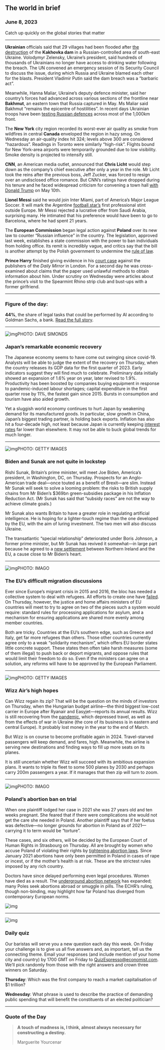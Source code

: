 ## The world in brief

### June 8, 2023

Catch up quickly on the global stories that matter



------



**Ukrainian** officials said that 29 villages had been flooded after [the destruction](https://www.bbc.co.uk/news/live/world-europe-65816109) of the **Kakhovka dam** in a Russian-controlled area of south-east Ukraine. Volodymyr Zelensky, Ukraine’s president, said hundreds of thousands of Ukrainians no longer have access to drinking water following the breach. The UN convened an emergency session of its Security Council to discuss the issue, during which Russia and Ukraine blamed each other for the blasts. President Vladimir Putin said the dam breach was a “barbaric act”.

Meanwhile, Hanna Maliar, Ukraine’s deputy defence minister, said her country’s forces had advanced across various sections of the frontline near **Bakhmut**, an eastern town that Russia captured in May. Ms Maliar said Bakhmut “remains the epicentre of hostilities”. In recent days Ukrainian troops have been [testing Russian defences](https://www.economist.com/briefing/2023/06/07/ukraines-counter-offensive-is-gathering-pace) across most of the 1,000km front.

The **New York** city region recorded its worst-ever air quality as smoke from wildfires in central **Canada** enveloped the region in hazy smog. On Wednesday an air-quality index hit 324; levels above 300 are considered “hazardous”. Readings in Toronto were similarly “high-risk”. Flights bound for New York-area airports were temporarily grounded due to low visibility. Smoke density is projected to intensify still.

**CNN**, an American media outlet, announced that **Chris Licht** would step down as the company’s chief executive after only a year in the role. Mr Licht took the reins after the previous boss, Jeff Zucker, was forced to resign over an undisclosed office romance. But CNN’s ratings have dropped during his tenure and he faced widespread criticism for convening a town hall [with Donald Trump](https://www.economist.com/united-states/2023/05/11/donald-trump-has-become-more-dangerous) on May 10th.

**Lionel Messi** said he would join Inter Miami, part of America’s Major League Soccer. It will mark the Argentine [football star’s](https://www.economist.com/graphic-detail/2021/08/14/by-the-numbers-lionel-messi-is-european-footballs-best-scorer-ever) first professional stint outside Europe. Mr Messi rejected a lucrative offer from Saudi Arabia, surprising many. He intimated that his preference would have been to go to Barcelona, where he had spent 21 years.

The **European Commission** began legal action against **Poland** over its new law to counter “Russian influence” in the country. The legislation, approved last week, establishes a state commission with the power to ban individuals from holding office. Its remit is incredibly vague, and critics say that the bill is another attempt by the Polish government to undermine the [rule of law](https://www.economist.com/europe/2023/05/30/polands-government-may-seek-to-bar-opponents-from-politics).

**Prince Harry** finished giving evidence in his [court case](https://www.economist.com/britain/2023/06/07/prince-harry-complains-again-this-time-in-court) against the publishers of the *Daily Mirror* in London. For a second day he was cross-examined about claims that the paper used unlawful methods to obtain information about him. Under scrutiny on Wednesday were articles about the prince’s visit to the Spearmint Rhino strip club and bust-ups with a former girlfriend.



------



### Figure of the day: 

**44%**, the share of legal tasks that could be performed by AI according to Goldman Sachs, a bank. [Read the full story](https://www.economist.com/business/2023/06/06/generative-ai-could-radically-alter-the-practice-of-law).



------



![img](https://cdn.espresso.economist.com/files/public/images/20230610_dap338.jpg)PHOTO: DAVE SIMONDS

### Japan’s remarkable economic recovery

The Japanese economy seems to have come out swinging since covid-19. Analysts will be able to judge the extent of the recovery on Thursday, when the country releases its GDP data for the first quarter of 2023. Early indicators suggest they will find much to celebrate. Preliminary data initially showed an expansion of 1.6% year on year, later revised to 1.9%. Productivity has been boosted by companies buying equipment in response to pandemic-induced labour shortages; capital expenditure in the first quarter rose by 11%, the fastest gain since 2015. Bursts in consumption and tourism have also aided growth.

Yet a sluggish world economy continues to hurt Japan by weakening demand for its manufactured goods. In particular, slow growth in China, Japan’s biggest trading partner, is holding back exports. Inflation has also hit a four-decade high, not least because Japan is currently keeping [interest rates](https://www.economist.com/finance-and-economics/2023/05/04/how-japanese-policymakers-ended-up-in-a-very-deep-hole) far lower than elsewhere. It may not be able to buck global trends for much longer.



------



![img](https://cdn.espresso.economist.com/files/public/images/20230610_dap336.jpg)PHOTO: GETTY IMAGES

### Biden and Sunak are not quite in lockstep

Rishi Sunak, Britain’s prime minister, will meet Joe Biden, America’s president, in Washington, DC, on Thursday. Prospects for an Anglo-American trade deal—once touted as a benefit of Brexit—are slim. Instead Mr Sunak will seek to solve a looming problem: the risks to British supply chains from Mr Biden’s $369bn green-subsidies package in his Inflation Reduction Act. (Mr Sunak has said that “subsidy races” are not the way to achieve climate goals.)

Mr Sunak also wants Britain to have a greater role in regulating artificial intelligence. He is hoping for a lighter-touch regime than the one developed by the EU, with the aim of luring investment. The two men will also discuss Ukraine.

The transatlantic “special relationship” deteriorated under Boris Johnson, a former prime minister, but Mr Sunak has revived it somewhat—in large part because he agreed to a [new settlement](https://www.economist.com/britain/2023/03/22/british-mps-approve-rishi-sunaks-northern-irish-deal-with-the-eu) between Northern Ireland and the EU, a cause close to Mr Biden’s heart.



------



![img](https://cdn.espresso.economist.com/files/public/images/20230610_dap337.jpg)PHOTO: IMAGO

### The EU’s difficult migration discussions

Ever since Europe’s migrant crisis in 2015 and 2016, the bloc has needed a collective system to deal with refugees. All efforts to create one have [failed](https://www.economist.com/europe/2022/11/17/a-new-migration-crisis-is-brewing-in-europe). On Thursday, however, the justice and home affairs ministers of EU countries will meet to try to agree on two of the pieces such a system would require: standard rules for processing applications for asylum, and a mechanism for ensuring applications are shared more evenly among member countries.

Both are tricky. Countries at the EU’s southern edge, such as Greece and Italy, get far more refugees than others. Those other countries currently agree only to a weak “solidarity mechanism”, which offers EU border states little concrete support. These states then often take harsh measures (some of them illegal) to push back or deport migrants, and oppose rules that would limit their freedom to do so. Even if the ministers can agree on a solution, any reforms will have to be approved by the European Parliament.



------



![img](https://cdn.espresso.economist.com/files/public/images/20230610_dap324.jpg)PHOTO: GETTY IMAGES

### Wizz Air’s high hopes

Can Wizz regain its zip? That will be the question on the minds of investors on Thursday, when the Hungarian budget airline—the third biggest low-cost carrier in Europe after Ryanair and Easyjet—reports its annual results. Wizz is still recovering from the [pandemic](https://www.economist.com/business/2021/07/06/which-airlines-will-soar-after-the-pandemic), which depressed travel, as well as from the effects of war in Ukraine (the core of its business is in eastern and central Europe). It probably lost money in the year to the end of March.

But Wizz is on course to become profitable again in 2024. Travel-starved passengers will keep demand, and fares, high. Meanwhile, the airline is serving new destinations and finding ways to fill up more seats on its planes.

It is still uncertain whether Wizz will succeed with its ambitious expansion plans. It wants to triple its fleet to some 500 planes by 2030 and perhaps carry 200m passengers a year. If it manages that then zip will turn to zoom.



------



![img](https://cdn.espresso.economist.com/files/public/images/20230610_dap335.jpg)PHOTO: IMAGO

### Poland’s abortion ban on trial

When one plaintiff lodged her case in 2021 she was 27 years old and ten weeks pregnant. She feared that if there were complications she would not get the care she needed in Poland. Another plaintiff says that if her foetus was defective—no longer grounds for abortion in Poland as of 2021—carrying it to term would be “torture”.

These cases, and six others, will be decided by the European Court of Human Rights in Strasbourg on Thursday. All are brought by women who accuse Poland of violating their rights by [tightening abortion laws](https://www.economist.com/europe/2020/10/31/polands-abortion-rules-are-now-among-the-strictest-in-any-rich-country). Since January 2021 abortions have only been permitted in Poland in cases of rape or incest, or if the mother’s health is at risk. These are the strictest rules imposed by any rich country.

Doctors have since delayed performing even legal procedures. Women have died as a result. The [underground abortion network](https://www.economist.com/europe/2021/02/27/europes-underground-abortion-network) has expanded; many Poles seek abortions abroad or smuggle in pills. The ECHR’s ruling, though non-binding, may highlight how far Poland has diverged from contemporary European norms.

![img](https://cdn.espresso.economist.com/files/public/images/20230610_DAC479.jpg)



------



![img](https://cdn.espresso.economist.com/files/public/images/EspressoQuiz_41.jpeg)

### Daily quiz

Our baristas will serve you a new question each day this week. On Friday your challenge is to give us all five answers and, as important, tell us the connecting theme. Email your responses (and include mention of your home city and country) by 1700 GMT on Friday to [QuizEspresso@economist.com](https://mail.google.com/mail/?view=cm&fs=1&tf=1&to=QuizEspresso@economist.com). We’ll pick randomly from those with the right answers and crown three winners on Saturday.

**Thursday**: Which was the first company to reach a market capitalisation of $1 trillion?

**Wednesday**: What phrase is used to describe the practice of demanding public spending that will benefit the constituents of an elected politician?



------



### Quote of the Day

> **A touch of madness is, I think, almost always necessary for constructing a destiny.**
>
> Marguerite Yourcenar





